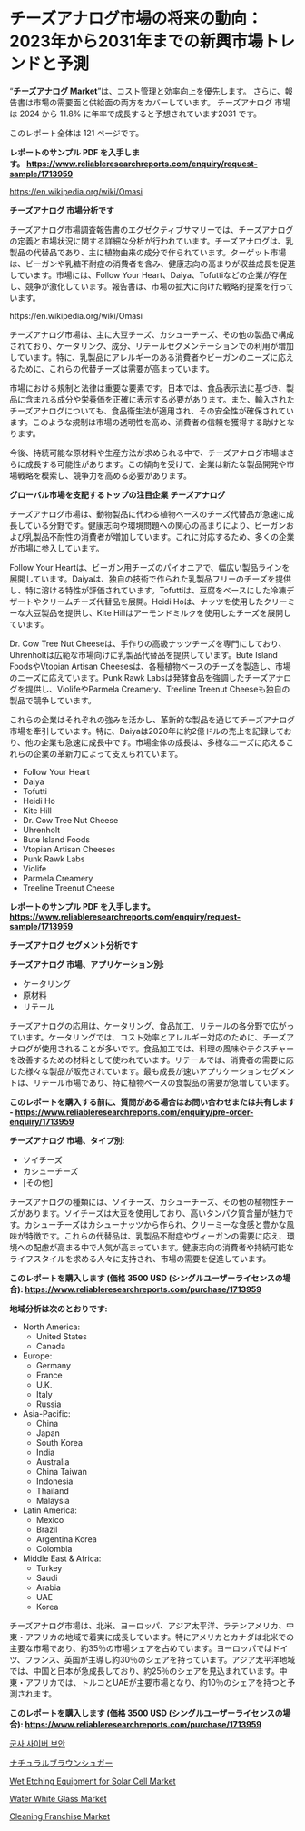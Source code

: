 <p><h1>チーズアナログ市場の将来の動向：2023年から2031年までの新興市場トレンドと予測</h1></p><p>&ldquo;<strong><a href="https://www.reliableresearchreports.com/cheese-analogue-r1713959">チーズアナログ Market</a></strong>&rdquo;は、コスト管理と効率向上を優先します。 さらに、報告書は市場の需要面と供給面の両方をカバーしています。 チーズアナログ 市場は 2024 から 11.8% に年率で成長すると予想されています2031 です。</p>
<p>このレポート全体は 121 ページです。</p>
<p><strong>レポートのサンプル PDF を入手します。&nbsp;<a href="https://www.reliableresearchreports.com/enquiry/request-sample/1713959">https://www.reliableresearchreports.com/enquiry/request-sample/1713959</a></strong></p>
<p><a href="https://en.wikipedia.org/wiki/Omasi">https://en.wikipedia.org/wiki/Omasi</a></p>
<p><strong>チーズアナログ 市場分析です</strong></p>
<p><p>チーズアナログ市場調査報告書のエグゼクティブサマリーでは、チーズアナログの定義と市場状況に関する詳細な分析が行われています。チーズアナログは、乳製品の代替品であり、主に植物由来の成分で作られています。ターゲット市場は、ビーガンや乳糖不耐症の消費者を含み、健康志向の高まりが収益成長を促進しています。市場には、Follow Your Heart、Daiya、Tofuttiなどの企業が存在し、競争が激化しています。報告書は、市場の拡大に向けた戦略的提案を行っています。</p></p>
<p>https://en.wikipedia.org/wiki/Omasi</p>
<p><p>チーズアナログ市場は、主に大豆チーズ、カシューチーズ、その他の製品で構成されており、ケータリング、成分、リテールセグメンテーションでの利用が増加しています。特に、乳製品にアレルギーのある消費者やビーガンのニーズに応えるために、これらの代替チーズは需要が高まっています。</p><p>市場における規制と法律は重要な要素です。日本では、食品表示法に基づき、製品に含まれる成分や栄養価を正確に表示する必要があります。また、輸入されたチーズアナログについても、食品衛生法が適用され、その安全性が確保されています。このような規制は市場の透明性を高め、消費者の信頼を獲得する助けとなります。</p><p>今後、持続可能な原材料や生産方法が求められる中で、チーズアナログ市場はさらに成長する可能性があります。この傾向を受けて、企業は新たな製品開発や市場戦略を模索し、競争力を高める必要があります。</p></p>
<p><strong>グローバル市場を支配するトップの注目企業 チーズアナログ</strong></p>
<p><p>チーズアナログ市場は、動物製品に代わる植物ベースのチーズ代替品が急速に成長している分野です。健康志向や環境問題への関心の高まりにより、ビーガンおよび乳製品不耐性の消費者が増加しています。これに対応するため、多くの企業が市場に参入しています。</p><p>Follow Your Heartは、ビーガン用チーズのパイオニアで、幅広い製品ラインを展開しています。Daiyaは、独自の技術で作られた乳製品フリーのチーズを提供し、特に溶ける特性が評価されています。Tofuttiは、豆腐をベースにした冷凍デザートやクリームチーズ代替品を展開。Heidi Hoは、ナッツを使用したクリーミーな大豆製品を提供し、Kite Hillはアーモンドミルクを使用したチーズを展開しています。</p><p>Dr. Cow Tree Nut Cheeseは、手作りの高級ナッツチーズを専門にしており、Uhrenholtは広範な市場向けに乳製品代替品を提供しています。Bute Island FoodsやVtopian Artisan Cheesesは、各種植物ベースのチーズを製造し、市場のニーズに応えています。Punk Rawk Labsは発酵食品を強調したチーズアナログを提供し、ViolifeやParmela Creamery、Treeline Treenut Cheeseも独自の製品で競争しています。</p><p>これらの企業はそれぞれの強みを活かし、革新的な製品を通じてチーズアナログ市場を牽引しています。特に、Daiyaは2020年に約2億ドルの売上を記録しており、他の企業も急速に成長中です。市場全体の成長は、多様なニーズに応えるこれらの企業の革新力によって支えられています。</p></p>
<p><ul><li>Follow Your Heart</li><li>Daiya</li><li>Tofutti</li><li>Heidi Ho</li><li>Kite Hill</li><li>Dr. Cow Tree Nut Cheese</li><li>Uhrenholt</li><li>Bute Island Foods</li><li>Vtopian Artisan Cheeses</li><li>Punk Rawk Labs</li><li>Violife</li><li>Parmela Creamery</li><li>Treeline Treenut Cheese</li></ul></p>
<p><strong>レポートのサンプル PDF を入手します。 <a href="https://www.reliableresearchreports.com/enquiry/request-sample/1713959">https://www.reliableresearchreports.com/enquiry/request-sample/1713959</a></strong></p>
<p><strong>チーズアナログ セグメント分析です</strong></p>
<p><strong>チーズアナログ 市場、アプリケーション別:</strong></p>
<p><ul><li>ケータリング</li><li>原材料</li><li>リテール</li></ul></p>
<p><p>チーズアナログの応用は、ケータリング、食品加工、リテールの各分野で広がっています。ケータリングでは、コスト効率とアレルギー対応のために、チーズアナログが使用されることが多いです。食品加工では、料理の風味やテクスチャーを改善するための材料として使われています。リテールでは、消費者の需要に応じた様々な製品が販売されています。最も成長が速いアプリケーションセグメントは、リテール市場であり、特に植物ベースの食製品の需要が急増しています。</p></p>
<p><strong>このレポートを購入する前に、質問がある場合はお問い合わせまたは共有します - <a href="https://www.reliableresearchreports.com/enquiry/pre-order-enquiry/1713959">https://www.reliableresearchreports.com/enquiry/pre-order-enquiry/1713959</a></strong></p>
<p><strong>チーズアナログ 市場、タイプ別:</strong></p>
<p><ul><li>ソイチーズ</li><li>カシューチーズ</li><li>[その他]</li></ul></p>
<p><p>チーズアナログの種類には、ソイチーズ、カシューチーズ、その他の植物性チーズがあります。ソイチーズは大豆を使用しており、高いタンパク質含量が魅力です。カシューチーズはカシューナッツから作られ、クリーミーな食感と豊かな風味が特徴です。これらの代替品は、乳製品不耐症やヴィーガンの需要に応え、環境への配慮が高まる中で人気が高まっています。健康志向の消費者や持続可能なライフスタイルを求める人々に支持され、市場の需要を促進しています。</p></p>
<p><strong>このレポートを購入します (価格 3500 USD (シングルユーザーライセンスの場合): <a href="https://www.reliableresearchreports.com/purchase/1713959">https://www.reliableresearchreports.com/purchase/1713959</a></strong></p>
<p><strong>地域分析は次のとおりです:</strong></p>
<p><ul>
    <li>
        North America:
        <ul>
            <li>United States</li>
            <li>Canada</li>
        </ul>
    </li>
    <li>
        Europe:
        <ul>
            <li>Germany</li>
            <li>France</li>
            <li>U.K.</li>
            <li>Italy</li>
            <li>Russia</li>
        </ul>
    </li>
    <li>
        Asia-Pacific:
        <ul>
            <li>China</li>
            <li>Japan</li>
            <li>South Korea</li>
            <li>India</li>
            <li>Australia</li>
            <li>China Taiwan</li>
            <li>Indonesia</li>
            <li>Thailand</li>
            <li>Malaysia</li>
        </ul>
    </li>
    <li>
        Latin America:
        <ul>
            <li>Mexico</li>
            <li>Brazil</li>
            <li>Argentina Korea</li>
            <li>Colombia</li>
        </ul>
    </li>
    <li>
        Middle East & Africa:
        <ul>
            <li>Turkey</li>
            <li>Saudi</li>
            <li>Arabia</li>
            <li>UAE</li>
            <li>Korea</li>
        </ul>
    </li>
    </ul></p>
<p><p>チーズアナログ市場は、北米、ヨーロッパ、アジア太平洋、ラテンアメリカ、中東・アフリカの地域で着実に成長しています。特にアメリカとカナダは北米での主要な市場であり、約35％の市場シェアを占めています。ヨーロッパではドイツ、フランス、英国が主導し約30％のシェアを持っています。アジア太平洋地域では、中国と日本が急成長しており、約25％のシェアを見込まれています。中東・アフリカでは、トルコとUAEが主要市場となり、約10％のシェアを持つと予測されます。</p></p>
<p><strong>このレポートを購入します (価格 3500 USD (シングルユーザーライセンスの場合): <a href="https://www.reliableresearchreports.com/purchase/1713959">https://www.reliableresearchreports.com/purchase/1713959</a></strong></p>
<p><p><a href="https://medium.com/@trevorkruvalis5678/%EA%B5%B0-%EC%82%AC%EC%9D%B4%EB%B2%84-%EB%B3%B4%EC%95%88-%EC%8B%9C%EC%9E%A5%EC%9D%84-%ED%98%95%EC%84%B1%ED%95%98%EB%8A%94-%ED%98%81%EC%8B%A0%EA%B3%BC-%EC%8B%9C%EC%9E%A5-%ED%8A%B8%EB%A0%8C%EB%93%9C%EB%8A%94-%EB%AC%B4%EC%97%87%EC%9D%B8%EA%B0%80-9bc81e03f511">군사 사이버 보안</a></p><p><a href="https://github.com/lababdou/Market-Research-Report-List-6/blob/main/11511101809.md">ナチュラルブラウンシュガー</a></p><p><a href="https://issuu.com/reportprime-2/docs/wet-etching-equipment-for-solar-cel_9dffe81fb28843">Wet Etching Equipment for Solar Cell Market</a></p><p><a href="https://www.linkedin.com/pulse/global-water-white-glass-industry-analysis-share-growth-trends-axzbf?trackingId=d5N6Pg1UQ1uLLZiKEqSvGA%3D%3D">Water White Glass Market</a></p><p><a href="https://medium.com/@colin.paterson6579/cleaning-franchise-market-investigation-industry-evolution-and-forecast-till-2031-c6ff0c201b97">Cleaning Franchise Market</a></p></p>